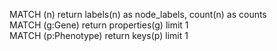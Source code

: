 MATCH (n) return labels(n) as node_labels, count(n) as counts  
MATCH (g:Gene) return properties(g) limit 1  
MATCH (p:Phenotype) return keys(p) limit 1  
